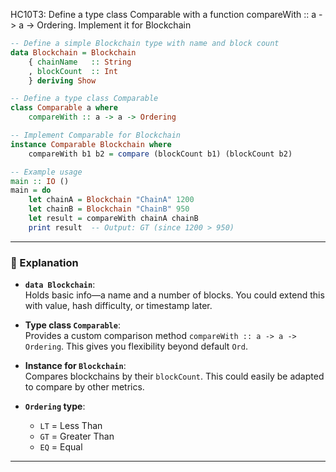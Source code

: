 HC10T3: Define a type class Comparable with a function compareWith :: a -> a -> Ordering. Implement it for Blockchain
```haskell
-- Define a simple Blockchain type with name and block count
data Blockchain = Blockchain
    { chainName   :: String
    , blockCount  :: Int
    } deriving Show

-- Define a type class Comparable
class Comparable a where
    compareWith :: a -> a -> Ordering

-- Implement Comparable for Blockchain
instance Comparable Blockchain where
    compareWith b1 b2 = compare (blockCount b1) (blockCount b2)

-- Example usage
main :: IO ()
main = do
    let chainA = Blockchain "ChainA" 1200
    let chainB = Blockchain "ChainB" 950
    let result = compareWith chainA chainB
    print result  -- Output: GT (since 1200 > 950)
```

---

### 🧠 Explanation

- **`data Blockchain`**:  
  Holds basic info—a name and a number of blocks. You could extend this with value, hash difficulty, or timestamp later.

- **Type class `Comparable`**:  
  Provides a custom comparison method `compareWith :: a -> a -> Ordering`. This gives you flexibility beyond default `Ord`.

- **Instance for `Blockchain`**:  
  Compares blockchains by their `blockCount`. This could easily be adapted to compare by other metrics.

- **`Ordering` type**:  
  - `LT` = Less Than  
  - `GT` = Greater Than  
  - `EQ` = Equal

---

